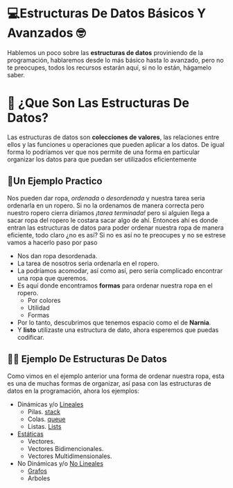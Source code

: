 # 💻Estructuras De Datos Básicos Y Avanzados 🤓

Hablemos un poco sobre las **estructuras de datos** proviniendo de la programación, hablaremos desde lo más básico hasta lo avanzado, pero no te preocupes, todos los recursos estarán aquí, si no lo están, hágamelo saber.


# 🤔 ¿Que Son Las Estructuras De Datos?

Las estructuras de datos son **colecciones de valores**, las relaciones entre ellos y las funciones u operaciones que pueden aplicar a los datos.
De igual forma lo podríamos ver que nos permite de una forma en particular organizar los datos para que puedan ser utilizados eficientemente

## 👚Un Ejemplo Practico 

 Nos pueden dar ropa, _ordenada_ o _desordenada_ y nuestra tarea seria ordenarla en un ropero.
Si no la ordenamos de manera correcta pero nuestro ropero cierra diríamos _¡tarea terminada!_ pero si alguien llega a sacar ropa del ropero le costara sacar algo de ahí.
Entonces ahí es donde entran las estructuras de datos para poder ordenar nuestra ropa de manera eficiente, todo claro ¿no es así?
Si no es así no te preocupes y no se estrese vamos a hacerlo paso por paso
- Nos dan ropa desordenada.
- La tarea de nosotros seria ordenarla en el ropero.
- La podríamos acomodar, así como así, pero sería complicado encontrar una ropa que queremos.
- Es aquí donde encontramos **formas** para ordenar nuestra ropa en el ropero.
	- Por colores
	- Utilidad
	- Formas
- Por lo tanto, descubrimos que tenemos espacio como el de **Narnia**.
- Y **listo** utilizaste una estructura de dato, ahora esperemos que puedas codificar.

## 👨‍💻 Ejemplo De Estructuras De Datos 

Como vimos en el ejemplo anterior una forma de ordenar nuestra ropa, esta es una de muchas formas de organizar, así pasa con las estructuras de datos en la programación, ahora los ejemplos:
- Dinámicas y/o [Lineales](https://github.com/TomEd01/Practicas_C/tree/Main/structure/Lineales)
	- Pilas. [stack](https://github.com/TomEd01/Practicas_C/tree/Main/structure/Lineales/Pilas)
	- Colas. [queue](https://github.com/TomEd01/Practicas_C/tree/Main/structure/Lineales/Pilas)
	- Listas. [Lists](Lists)
- [Estáticas](https://github.com/TomEd01/Practicas_C/tree/Main/structure/Estaticas)
	- Vectores.
	- Vectores Bidimencionales.
	- Vectores Multidimensionales.
 -  No Dinámicas y/o [No Lineales](https://github.com/TomEd01/Practicas_C/tree/Main/structure/NoLineales) 
	 - [Grafos](https://github.com/TomEd01/Practicas_C/tree/Main/structure/NoLineales/grafos) 
	 - Arboles